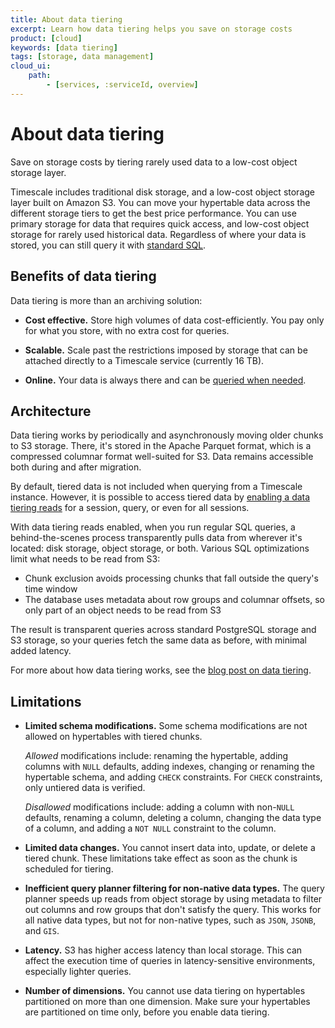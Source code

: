 ```yaml
---
title: About data tiering
excerpt: Learn how data tiering helps you save on storage costs
product: [cloud]
keywords: [data tiering]
tags: [storage, data management]
cloud_ui:
    path:
        - [services, :serviceId, overview]
---
```


# About data tiering

Save on storage costs by tiering rarely used data to a low-cost object storage layer.

Timescale includes traditional disk storage, and a low-cost object storage
layer built on Amazon S3. You can move your hypertable data across the different
storage tiers to get the best price performance. You can use primary storage for
data that requires quick access, and low-cost object storage for rarely used historical
data. Regardless of where your data is stored, you can still query it with
[standard SQL][querying-tiered-data].


## Benefits of data tiering

Data tiering is more than an archiving solution:

*   **Cost effective.** Store high volumes of data cost-efficiently.
    You pay only for what you store, with no extra cost for queries.

*   **Scalable.**  Scale past the restrictions imposed by storage that can be attached
    directly to a Timescale service (currently 16 TB).

*   **Online.**  Your data is always there and can be [queried when needed][querying-tiered-data]. 

## Architecture

Data tiering works by periodically and asynchronously moving older chunks to S3
storage. There, it's stored in the Apache Parquet format, which is a compressed
columnar format well-suited for S3. Data remains accessible both during and
after migration.

By default, tiered data is not included when querying from a Timescale instance. 
However, it is possible to access tiered data by [enabling a data tiering reads][querying-tiered-data] for a session, query, or even for all sessions.   

With data tiering reads enabled, when you run regular SQL queries, a behind-the-scenes process transparently
pulls data from wherever it's located: disk storage, object storage, or both.
Various SQL optimizations limit what needs to be read from S3:

*   Chunk exclusion avoids processing chunks that fall outside the query's time
    window
*   The database uses metadata about row groups and columnar offsets, so only
    part of an object needs to be read from S3

The result is transparent queries across standard PostgreSQL storage and S3
storage, so your queries fetch the same data as before, with minimal added
latency.

For more about how data tiering works, see the
[blog post on data tiering][blog-data-tiering].

## Limitations

*   **Limited schema modifications.** Some schema modifications are not allowed
    on hypertables with tiered chunks.

    _Allowed_ modifications include: renaming the hypertable, adding columns
    with `NULL` defaults, adding indexes, changing or renaming the hypertable
    schema, and adding `CHECK` constraints. For `CHECK` constraints, only
    untiered data is verified.

    _Disallowed_ modifications include: adding a column with non-`NULL`
    defaults, renaming a column, deleting a column, changing the data type of a
    column, and adding a `NOT NULL` constraint to the column.

*   **Limited data changes.** You cannot insert data into, update, or delete a
    tiered chunk. These limitations take effect as soon as the chunk is
    scheduled for tiering.

*   **Inefficient query planner filtering for non-native data types.** The query
    planner speeds up reads from object storage by using metadata to filter out
    columns and row groups that don't satisfy the query. This works for all
    native data types, but not for non-native types, such as `JSON`, `JSONB`,
    and `GIS`.

*   **Latency.** S3 has higher access latency than local storage. This can affect the
    execution time of queries in latency-sensitive environments, especially
    lighter queries.

*   **Number of dimensions.** You cannot use data tiering on hypertables
    partitioned on more than one dimension. Make sure your hypertables are
    partitioned on time only, before you enable data tiering.

[blog-data-tiering]: https://www.timescale.com/blog/expanding-the-boundaries-of-postgresql-announcing-a-bottomless-consumption-based-object-storage-layer-built-on-amazon-s3/
[querying-tiered-data]: /use-timescale/:currentVersion:/data-tiering/querying-tiered-data/
